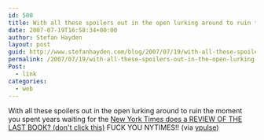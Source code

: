 ```yaml
---
id: 500
title: With all these spoilers out in the open lurking around to ruin the moment you spent years waiting for the New York Times does a REVIEW OF THE LAST BOOK? FUCK YOU NYTIMES!!
date: 2007-07-19T16:58:34+00:00
author: Stefan Hayden
layout: post
guid: http://www.stefanhayden.com/blog/2007/07/19/with-all-these-spoilers-out-in-the-open-lurking-around-to-ruin-the-moment-you-spent-years-waiting-for-the-new-york-times-does-a-review-of-the-last-book-fuck-you-nytimes/
permalink: /2007/07/19/with-all-these-spoilers-out-in-the-open-lurking-around-to-ruin-the-moment-you-spent-years-waiting-for-the-new-york-times-does-a-review-of-the-last-book-fuck-you-nytimes/
Post:
  - link
categories:
  - web
---
```

With all these spoilers out in the open lurking around to ruin the moment you spent years waiting for the <a href="http://www.nytimes.com/2007/07/19/books/19potter.html?_r=1&ref=arts&oref=slogin">New York Times does a REVIEW OF THE LAST BOOK? (don't click this)</a> FUCK YOU NYTIMES!! (via <a href="http://ypulse.com/">ypulse</a>)